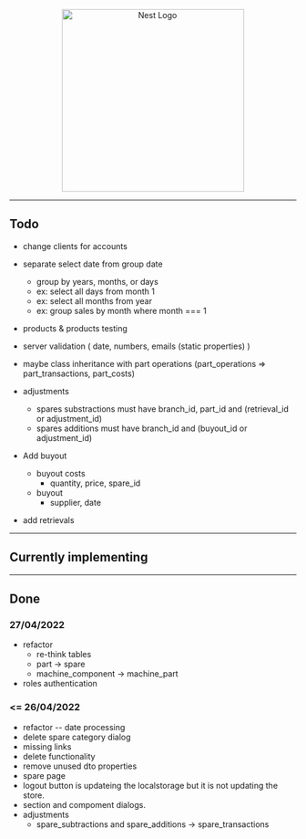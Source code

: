 <p align="center">
  <a href="http://nestjs.com/" target="blank"><img src="https://nestjs.com/img/logo_text.svg" width="320" alt="Nest Logo" /></a>
</p>




-------------------------------------------------------------------------------------------------


## Todo

* change clients for accounts

* separate select date from group date
  * group by years, months, or days 
  * ex: select all days from month 1
  * ex: select all months from year
  * ex: group sales by month where month === 1

* products & products testing
* server validation ( date, numbers, emails  (static properties) )
* maybe class inheritance with part operations (part_operations => part_transactions, part_costs)
* adjustments
    * spares substractions must have branch_id, part_id and (retrieval_id or adjustment_id)
    * spares additions must have branch_id and (buyout_id or adjustment_id)
* Add buyout
    * buyout costs
        * quantity, price, spare_id
    * buyout
        * supplier, date
* add retrievals



-------------------------------------------------------------------------------------------------



## Currently implementing



-------------------------------------------------------------------------------------------------




## Done


### 27/04/2022

* refactor
    * re-think tables
    * part -> spare
    * machine_component -> machine_part
* roles authentication


### <= 26/04/2022

* refactor -- date processing
* delete spare category dialog
* missing links
* delete functionality
* remove unused dto properties
* spare page
* logout button is updateing the localstorage but it is not updating the store.
* section and compoment dialogs.
* adjustments
    * spare_subtractions and spare_additions -> spare_transactions


    

